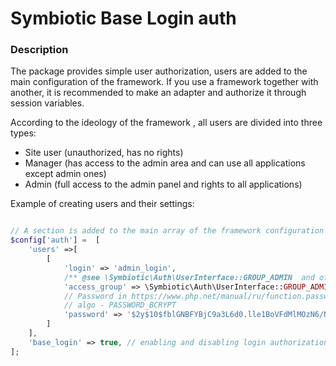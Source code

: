 # Symbiotic Base Login auth
### Description

The package provides simple user authorization, users are added to the main configuration of the framework.
If you use a framework together with another, it is recommended to make an adapter and authorize it through session variables.

According to the ideology of the framework , all users are divided into three types:
- Site user (unauthorized, has no rights)
- Manager (has access to the admin area and can use all applications except admin ones)
- Admin (full access to the admin panel and rights to all applications)

Example of creating users and their settings:
```php

// A section is added to the main array of the framework configuration
$config['auth'] =  [
    'users' =>[
        [
            'login' => 'admin_login',
            /** @see \Symbiotic\Auth\UserInterface::GROUP_ADMIN  and other groups **/
            'access_group' => \Symbiotic\Auth\UserInterface::GROUP_ADMIN, //admin
            // Password in https://www.php.net/manual/ru/function.password-hash.php
            // algo - PASSWORD_BCRYPT
            'password' => '$2y$10$fblGNBFYBjC9a3L6d0.lle1BoVFdMlMOzN6/NWjqBb8wFlJZt9P8C'//
        ]
    ],
    'base_login' => true, // enabling and disabling login authorization
];

```
